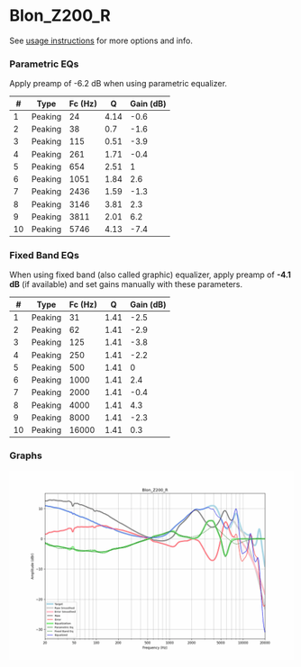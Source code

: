 # Blon_Z200_R
See [usage instructions](https://github.com/jaakkopasanen/AutoEq#usage) for more options and info.

### Parametric EQs
Apply preamp of -6.2 dB when using parametric equalizer.

|   # | Type    |   Fc (Hz) |    Q |   Gain (dB) |
|-----|---------|-----------|------|-------------|
|   1 | Peaking |        24 | 4.14 |        -0.6 |
|   2 | Peaking |        38 | 0.7  |        -1.6 |
|   3 | Peaking |       115 | 0.51 |        -3.9 |
|   4 | Peaking |       261 | 1.71 |        -0.4 |
|   5 | Peaking |       654 | 2.51 |         1   |
|   6 | Peaking |      1051 | 1.84 |         2.6 |
|   7 | Peaking |      2436 | 1.59 |        -1.3 |
|   8 | Peaking |      3146 | 3.81 |         2.3 |
|   9 | Peaking |      3811 | 2.01 |         6.2 |
|  10 | Peaking |      5746 | 4.13 |        -7.4 |

### Fixed Band EQs
When using fixed band (also called graphic) equalizer, apply preamp of **-4.1 dB** (if available) and set gains manually with these parameters.

|   # | Type    |   Fc (Hz) |    Q |   Gain (dB) |
|-----|---------|-----------|------|-------------|
|   1 | Peaking |        31 | 1.41 |        -2.5 |
|   2 | Peaking |        62 | 1.41 |        -2.9 |
|   3 | Peaking |       125 | 1.41 |        -3.8 |
|   4 | Peaking |       250 | 1.41 |        -2.2 |
|   5 | Peaking |       500 | 1.41 |         0   |
|   6 | Peaking |      1000 | 1.41 |         2.4 |
|   7 | Peaking |      2000 | 1.41 |        -0.4 |
|   8 | Peaking |      4000 | 1.41 |         4.3 |
|   9 | Peaking |      8000 | 1.41 |        -2.3 |
|  10 | Peaking |     16000 | 1.41 |         0.3 |

### Graphs
![](./Blon_Z200_R.png)

